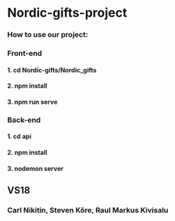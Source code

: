 # Nordic-gifts-project

### How to use our project:

### Front-end
#### 1. cd Nordic-gifts/Nordic_gifts
#### 2. npm install
#### 3. npm run serve

### Back-end
#### 1. cd api
#### 2. npm install
#### 3. nodemon server


## VS18

### Carl Nikitin, Steven Kõre, Raul Markus Kivisalu

